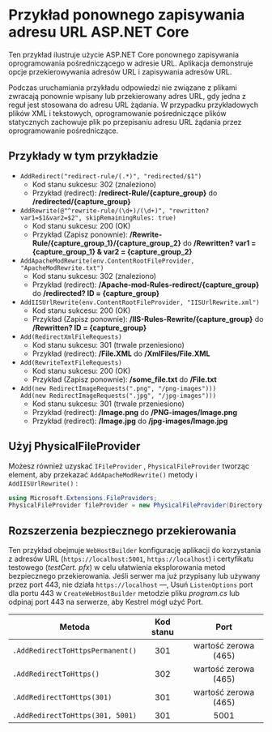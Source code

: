 # <a name="aspnet-core-url-rewriting-sample"></a>Przykład ponownego zapisywania adresu URL ASP.NET Core

Ten przykład ilustruje użycie ASP.NET Core ponownego zapisywania oprogramowania pośredniczącego w adresie URL. Aplikacja demonstruje opcje przekierowywania adresów URL i zapisywania adresów URL.

Podczas uruchamiania przykładu odpowiedzi nie związane z plikami zwracają ponownie wpisany lub przekierowany adres URL, gdy jedna z reguł jest stosowana do adresu URL żądania. W przypadku przykładowych plików XML i tekstowych, oprogramowanie pośredniczące plików statycznych zachowuje plik po przepisaniu adresu URL żądania przez oprogramowanie pośredniczące.

## <a name="examples-in-this-sample"></a>Przykłady w tym przykładzie

* `AddRedirect("redirect-rule/(.*)", "redirected/$1")`
  - Kod stanu sukcesu: 302 (znaleziono)
  - Przykład (redirect): **/redirect-Rule/{capture_group}** do **/redirected/{capture_group}**
* `AddRewrite(@"^rewrite-rule/(\d+)/(\d+)", "rewritten?var1=$1&var2=$2", skipRemainingRules: true)`
  - Kod stanu sukcesu: 200 (OK)
  - Przykład (Zapisz ponownie): **/Rewrite-Rule/{capture_group_1}/{capture_group_2}** do **/Rewritten? var1 = {capture_group_1} & var2 = {capture_group_2}**
* `AddApacheModRewrite(env.ContentRootFileProvider, "ApacheModRewrite.txt")`
  - Kod stanu sukcesu: 302 (znaleziono)
  - Przykład (redirect): **/Apache-mod-Rules-redirect/{capture_group}** do **/redirected? ID = {capture_group}**
* `AddIISUrlRewrite(env.ContentRootFileProvider, "IISUrlRewrite.xml")`
  - Kod stanu sukcesu: 200 (OK)
  - Przykład (Zapisz ponownie): **/IIS-Rules-Rewrite/{capture_group}** do **/Rewritten? ID = {capture_group}**
* `Add(RedirectXmlFileRequests)`
  - Kod stanu sukcesu: 301 (trwale przeniesiono)
  - Przykład (redirect): **/File.XML** do **/XmlFiles/File.XML**
* `Add(RewriteTextFileRequests)`
  - Kod stanu sukcesu: 200 (OK)
  - Przykład (Zapisz ponownie): **/some_file.txt** do **/File.txt**
* `Add(new RedirectImageRequests(".png", "/png-images")))`<br>`Add(new RedirectImageRequests(".jpg", "/jpg-images")))`
  - Kod stanu sukcesu: 301 (trwale przeniesiono)
  - Przykład (redirect): **/Image.png** do **/PNG-images/Image.png**
  - Przykład (redirect): **/Image.jpg** do **/jpg-images/Image.jpg**

## <a name="use-a-physicalfileprovider"></a>Użyj PhysicalFileProvider

Możesz również uzyskać `IFileProvider` , `PhysicalFileProvider` tworząc element, aby przekazać `AddApacheModRewrite()` metody i `AddIISUrlRewrite()` :

```csharp
using Microsoft.Extensions.FileProviders;
PhysicalFileProvider fileProvider = new PhysicalFileProvider(Directory.GetCurrentDirectory());
```

## <a name="secure-redirection-extensions"></a>Rozszerzenia bezpiecznego przekierowania

Ten przykład obejmuje `WebHostBuilder` konfigurację aplikacji do korzystania z adresów URL (`https://localhost:5001`, `https://localhost`) i certyfikatu testowego (*testCert. pfx*) w celu ułatwienia eksplorowania metod bezpiecznego przekierowania. Jeśli serwer ma już przypisany lub używany przez port 443, nie działa `https://localhost` &mdash;, Usuń `ListenOptions` port dla portu 443 w `CreateWebHostBuilder` metodzie pliku *program.cs* lub odpinaj port 443 na serwerze, aby Kestrel mógł użyć Port.

| Metoda                           | Kod stanu |    Port    |
| -------------------------------- | :---------: | :--------: |
| `.AddRedirectToHttpsPermanent()` |     301     | wartość zerowa (465) |
| `.AddRedirectToHttps()`          |     302     | wartość zerowa (465) |
| `.AddRedirectToHttps(301)`       |     301     | wartość zerowa (465) |
| `.AddRedirectToHttps(301, 5001)` |     301     |    5001    |
